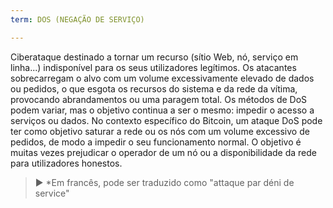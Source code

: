 ```yaml
---
term: DOS (NEGAÇÃO DE SERVIÇO)

---
```

Ciberataque destinado a tornar um recurso (sítio Web, nó, serviço em linha...) indisponível para os seus utilizadores legítimos. Os atacantes sobrecarregam o alvo com um volume excessivamente elevado de dados ou pedidos, o que esgota os recursos do sistema e da rede da vítima, provocando abrandamentos ou uma paragem total. Os métodos de DoS podem variar, mas o objetivo continua a ser o mesmo: impedir o acesso a serviços ou dados. No contexto específico do Bitcoin, um ataque DoS pode ter como objetivo saturar a rede ou os nós com um volume excessivo de pedidos, de modo a impedir o seu funcionamento normal. O objetivo é muitas vezes prejudicar o operador de um nó ou a disponibilidade da rede para utilizadores honestos.

> ► *Em francês, pode ser traduzido como "attaque par déni de service"